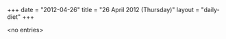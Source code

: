 +++
date = "2012-04-26"
title = "26 April 2012 (Thursday)"
layout = "daily-diet"
+++

<p>&lt;no entries&gt;</p>